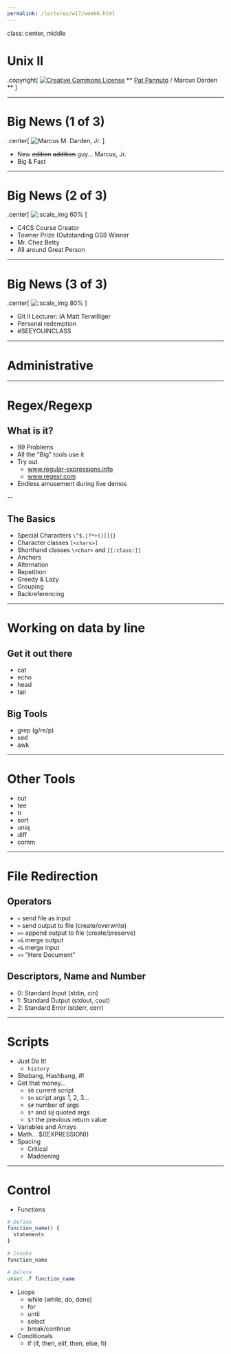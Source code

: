 ```yaml
---
permalink: /lectures/w17/week6.html
---
```


class: center, middle

# Unix II

.copyright[
<a rel="license" href="http://creativecommons.org/licenses/by/4.0/"><img alt="Creative Commons License" style="border-width:0" src="https://i.creativecommons.org/l/by/4.0/88x31.png" /></a>
** [Pat Pannuto](http://patpannuto.com) / Marcus Darden **
]


---

# Big News (1 of 3)

.center[
![Marcus M. Darden, Jr.](img/mmdj.jpg)
]
  - New ~~edition~~ ~~addition~~ guy... Marcus, Jr.
  - Big & Fast

---

# Big News (2 of 3)

.center[
![:scale_img 60%](img/ppannuto-square.jpg)
]
  - C4CS Course Creator
  - Towner Prize (Outstanding GSI) Winner
  - Mr. Chez Betty
  - All around Great Person

---

# Big News (3 of 3)

.center[
![:scale_img 80%](img/mterwil-lecture.png)
]
  - Git II Lecturer: IA Matt Terwilliger
  - Personal redemption
  - \#SEEYOUINCLASS

---

# Administrative

---

# Regex/Regexp

## What is it?

  - 99 Problems
  - All the "Big" tools use it
  - Try out
    - www.regular-expressions.info
    - www.regexr.com
  - Endless amusement during live demos

--

## The Basics

  - Special Characters `\^$.|?*+()[]{}`
  - Character classes `[<chars>]`
  - Shorthand classes `\<char>` and `[[:class:]]`
  - Anchors
  - Alternation
  - Repetition
  - Greedy & Lazy
  - Grouping
  - Backreferencing

---

# Working on data by line

## Get it out there

  - cat
  - echo
  - head
  - tail

## Big Tools

  - grep (g/re/p)
  - sed
  - awk

---

# Other Tools

  - cut
  - tee
  - tr
  - sort
  - uniq
  - diff
  - comm

---

# File Redirection

## Operators

  - `<` send file as input
  - `>` send output to file (create/overwrite)
  - `>>` append output to file (create/preserve)
  - `>&` merge output
  - `<&` merge input
  - `<<` "Here Document"

## Descriptors, Name and Number

  - 0: Standard Input (stdin, cin)
  - 1: Standard Output (stdout, cout)
  - 2: Standard Error (stderr, cerr)

---

# Scripts

  - Just Do It!
    - `history`
  - Shebang, Hashbang, #!
  - Get that money...
    - `$0` current script
    - `$n` script args 1, 2, 3...
    - `$#` number of args
    - `$*` and `$@` quoted args
    - `$?` the previous return value
  - Variables and Arrays
  - Math... $((EXPRESSION))
  - Spacing
    - Critical
    - Maddening

---

# Control

  - Functions

```bash
# Define
function_name() {
  statements
}

# Invoke
function_name

# Delete
unset .f function_name
```

  - Loops
    - while (while, do, done)
    - for
    - until
    - select
    - break/continue
  - Conditionals
    - if (if, then, elif, then, else, fi)
